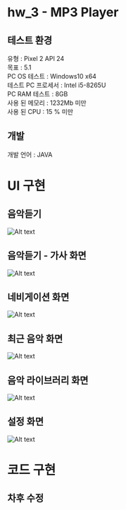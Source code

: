 # hw_3 - MP3 Player    

## 테스트 환경  
유형 : Pixel 2 API 24  
목표 : 5.1  
PC OS 테스트 : Windows10 x64  
테스트 PC 프로세서 : Intel i5-8265U  
PC RAM 테스트 : 8GB  
사용 된 메모리 : 1232Mb 미만  
사용 된 CPU : 15 % 미만

## 개발
개발 언어 : JAVA

# UI 구현
## 음악듣기 
![Alt text](./my_image/play_music.jpg)
## 음악듣기 - 가사 화면
![Alt text](./my_image/lyrics.jpg)  
## 네비게이션  화면
![Alt text](./my_image/navi.jpg)  
## 최근 음악 화면
![Alt text](./my_image/recent_music.jpg)  
## 음악 라이브러리 화면
![Alt text](./my_image/library.jpg)  
## 설정 화면
![Alt text](./my_image/setting.jpg)   

# 코드 구현
## 차후 수정